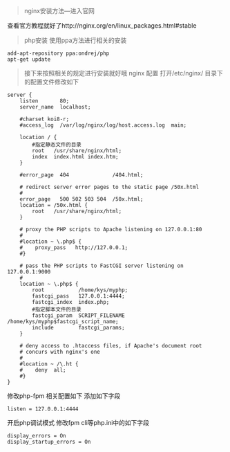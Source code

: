 > nginx安装方法—进入官网

查看官方教程就好了http://nginx.org/en/linux_packages.html#stable

> php安装 使用ppa方法进行相关的安装
```shell
add-apt-repository ppa:ondrej/php
apt-get update
```
> 接下来按照相关的规定进行安装就好哦
nginx 配置  打开/etc/nginx/ 目录下的配置文件修改如下
```
server {
    listen       80;
    server_name  localhost;
 
    #charset koi8-r;
    #access_log  /var/log/nginx/log/host.access.log  main;
 
    location / {
        #指定静态文件的目录
        root   /usr/share/nginx/html;
        index  index.html index.htm;
    }
 
    #error_page  404              /404.html;
 
    # redirect server error pages to the static page /50x.html
    #
    error_page   500 502 503 504  /50x.html;
    location = /50x.html {
        root   /usr/share/nginx/html;
    }
 
    # proxy the PHP scripts to Apache listening on 127.0.0.1:80
    #
    #location ~ \.php$ {
    #    proxy_pass   http://127.0.0.1;
    #}
 
    # pass the PHP scripts to FastCGI server listening on 127.0.0.1:9000
    #
    location ~ \.php$ {
        root           /home/kys/myphp;
        fastcgi_pass   127.0.0.1:4444;
        fastcgi_index  index.php;
        #指定脚本文件的目录
        fastcgi_param  SCRIPT_FILENAME  /home/kys/myphp$fastcgi_script_name;
        include        fastcgi_params;
    }
 
    # deny access to .htaccess files, if Apache's document root
    # concurs with nginx's one
    #
    #location ~ /\.ht {
    #    deny  all;
    #}
}
```
修改php-fpm 相关配置如下 添加如下字段
```shell
listen = 127.0.0.1:4444
```
开启php调试模式 修改fpm cli等php.ini中的如下字段
```shell
display_errors = On
display_startup_errors = On
```